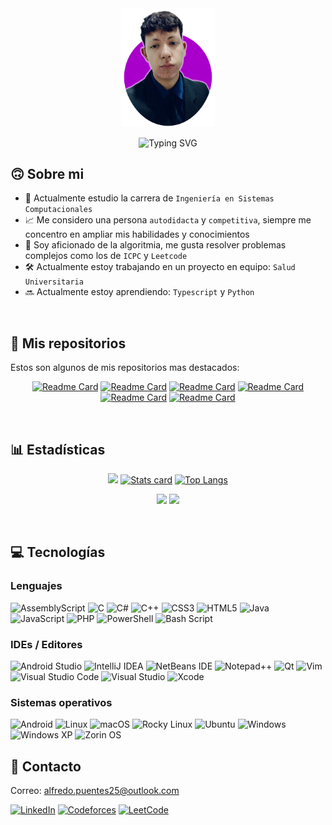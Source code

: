 <div align="center">
<!-- Foto -->
<img align="center" alt="Profile" width="150" src="https://github.com/AlfredooP/AlfredooP/blob/main/Resources/profile.png">
<br>
<br>
<!-- Nombre/Usuario -->
<img src="https://readme-typing-svg.demolab.com?font=Fira+Code&weight=600&size=26&pause=1000&color=A800CA&center=true&width=435&lines=Alfredo+Puentes;AlfredooP" alt="Typing SVG" />
</div>

<h2>🙃 Sobre mi</h2>

- 🏫 Actualmente estudio la carrera de `Ingeniería en Sistemas Computacionales`
- 📈 Me considero una persona `autodidacta` y `competitiva`, siempre me concentro en ampliar mis habilidades y conocimientos
- 💭 Soy aficionado de la algoritmia, me gusta resolver problemas complejos como los de `ICPC` y `Leetcode`
- 🛠️ Actualmente estoy trabajando en un proyecto en equipo: `Salud Universitaria`
- 🔜 Actualmente estoy aprendiendo: `Typescript` y `Python`
<br>

<h2>📁 Mis repositorios</h2>

Estos son algunos de mis repositorios mas destacados:

<div align="center">

[![Readme Card](https://github-readme-stats.vercel.app/api/pin/?username=AlfredooP&repo=Algorithms&border_radius=10&border_color=420097&theme=midnight-purple)](https://github.com/AlfredooP/Algorithms)
[![Readme Card](https://github-readme-stats.vercel.app/api/pin/?username=AlfredooP&repo=ProgramacionWeb&border_radius=10&border_color=420097&theme=midnight-purple)](https://github.com/AlfredooP/ProgramacionWeb)
[![Readme Card](https://github-readme-stats.vercel.app/api/pin/?username=AlfredooP&repo=EstructuraDeDatos&border_radius=10&border_color=420097&theme=midnight-purple)](https://github.com/AlfredooP/EstructuraDeDatos)
[![Readme Card](https://github-readme-stats.vercel.app/api/pin/?username=AlfredooP&repo=ProgramacionOrientadaAObjetos&border_radius=10&border_color=420097&theme=midnight-purple)](https://github.com/AlfredooP/ProgramacionOrientadaAObjetos)
[![Readme Card](https://github-readme-stats.vercel.app/api/pin/?username=AlfredooP&repo=TopicosAvanzados&border_radius=10&border_color=420097&theme=midnight-purple)](https://github.com/AlfredooP/TopicosAvanzados)
[![Readme Card](https://github-readme-stats.vercel.app/api/pin/?username=AlfredooP&repo=Graficacion&border_radius=10&border_color=420097&theme=midnight-purple)](https://github.com/AlfredooP/Graficacion)
</div>
<br>

<h2>📊 Estadísticas</h2>

<div align="center">

[![](http://github-profile-summary-cards.vercel.app/api/cards/profile-details?username=AlfredooP&theme=midnight_purple)](https://github.com/AlfredooP)
[![Stats card](https://github-readme-stats.vercel.app/api?username=AlfredooP&hide=issues&locale=es&hide_border=true&rank_icon=github&show_icons=true&card_width=500&theme=midnight-purple&border_radius=10)](https://github.com/AlfredooP)
[![Top Langs](https://github-readme-stats.vercel.app/api/top-langs/?username=AlfredooP&langs_count=6&layout=compact&locale=es&hide_border=true&theme=midnight-purple&border_radius=10)](https://github.com/AlfredooP)
<!--[![GitHub Streak](https://github-readme-streak-stats.herokuapp.com?user=AlfredooP&theme=midnight-purple&hide_border=true&border_radius=10&locale=es&card_width=800&card_height=200)](https://github.com/AlfredooP) -->
![](http://github-profile-summary-cards.vercel.app/api/cards/productive-time?username=AlfredooP&theme=midnight_purple&utcOffset=-6)
![](http://github-profile-summary-cards.vercel.app/api/cards/most-commit-language?username=AlfredooP&theme=midnight_purple)

<!--[![](https://github-profile-trophy.vercel.app/?username=AlfredooP&theme=tokyonight)]()-->
<!--![](https://komarev.com/ghpvc/?username=AlfredooP)-->

<!--
<a href="https://next.ossinsight.io/widgets/official/compose-user-dashboard-stats?user_id=115375469" target="_blank" style="display: block" align="center">
  <picture>
    <source media="(prefers-color-scheme: dark)" srcset="https://next.ossinsight.io/widgets/official/compose-user-dashboard-stats/thumbnail.png?user_id=115375469&image_size=auto&color_scheme=dark" width="771" height="auto">
    <img alt="Dashboard stats of @AlfredooP" src="https://next.ossinsight.io/widgets/official/compose-user-dashboard-stats/thumbnail.png?user_id=115375469&image_size=auto&color_scheme=light" width="771" height="auto">
  </picture>
</a>
-->

</div>
<br>

<h2>💻 Tecnologías</h2>

<h3>Lenguajes</h3>

![AssemblyScript](https://img.shields.io/badge/assembly%20script-%23000000.svg?style=for-the-badge&logo=assemblyscript&logoColor=white)
![C](https://img.shields.io/badge/c-%2300599C.svg?style=for-the-badge&logo=c&logoColor=white)
![C#](https://img.shields.io/badge/c%23-%23239120.svg?style=for-the-badge&logo=csharp&logoColor=white)
![C++](https://img.shields.io/badge/c++-%2300599C.svg?style=for-the-badge&logo=c%2B%2B&logoColor=white)
![CSS3](https://img.shields.io/badge/css3-%231572B6.svg?style=for-the-badge&logo=css3&logoColor=white)
![HTML5](https://img.shields.io/badge/html5-%23E34F26.svg?style=for-the-badge&logo=html5&logoColor=white)
![Java](https://img.shields.io/badge/java-%23ED8B00.svg?style=for-the-badge&logo=openjdk&logoColor=white)
![JavaScript](https://img.shields.io/badge/javascript-%23323330.svg?style=for-the-badge&logo=javascript&logoColor=%23F7DF1E)
![PHP](https://img.shields.io/badge/php-%23777BB4.svg?style=for-the-badge&logo=php&logoColor=white)
![PowerShell](https://img.shields.io/badge/PowerShell-%235391FE.svg?style=for-the-badge&logo=powershell&logoColor=white)
![Bash Script](https://img.shields.io/badge/bash_script-%23121011.svg?style=for-the-badge&logo=gnu-bash&logoColor=white)


<h3>IDEs / Editores</h3>

![Android Studio](https://img.shields.io/badge/android%20studio-346ac1?style=for-the-badge&logo=android%20studio&logoColor=white)
![IntelliJ IDEA](https://img.shields.io/badge/IntelliJIDEA-000000.svg?style=for-the-badge&logo=intellij-idea&logoColor=white)
![NetBeans IDE](https://img.shields.io/badge/NetBeansIDE-1B6AC6.svg?style=for-the-badge&logo=apache-netbeans-ide&logoColor=white)
![Notepad++](https://img.shields.io/badge/Notepad++-90E59A.svg?style=for-the-badge&logo=notepad%2b%2b&logoColor=black)
![Qt](https://img.shields.io/badge/Qt-%23217346.svg?style=for-the-badge&logo=Qt&logoColor=white)
![Vim](https://img.shields.io/badge/VIM-%2311AB00.svg?style=for-the-badge&logo=vim&logoColor=white)
![Visual Studio Code](https://img.shields.io/badge/Visual%20Studio%20Code-0078d7.svg?style=for-the-badge&logo=visual-studio-code&logoColor=white)
![Visual Studio](https://img.shields.io/badge/Visual%20Studio-5C2D91.svg?style=for-the-badge&logo=visual-studio&logoColor=white)
![Xcode](https://img.shields.io/badge/Xcode-007ACC?style=for-the-badge&logo=Xcode&logoColor=white)


<h3>Sistemas operativos</h3>

![Android](https://img.shields.io/badge/Android-3DDC84?style=for-the-badge&logo=android&logoColor=white)
![Linux](https://img.shields.io/badge/Linux-FCC624?style=for-the-badge&logo=linux&logoColor=black)
![macOS](https://img.shields.io/badge/mac%20os-000000?style=for-the-badge&logo=macos&logoColor=F0F0F0)
![Rocky Linux](https://img.shields.io/badge/-Rocky%20Linux-%2310B981?style=for-the-badge&logo=rockylinux&logoColor=white)
![Ubuntu](https://img.shields.io/badge/Ubuntu-E95420?style=for-the-badge&logo=ubuntu&logoColor=white)
![Windows](https://img.shields.io/badge/Windows-0078D6?style=for-the-badge&logo=windows&logoColor=white)
![Windows XP](https://img.shields.io/badge/Windows%20xp-003399?style=for-the-badge&logo=windowsxp&logoColor=white)
![Zorin OS](https://img.shields.io/badge/-Zorin%20OS-%2310AAEB?style=for-the-badge&logo=zorin&logoColor=white)
<br>

<h2>📩 Contacto</h2>

Correo: alfredo.puentes25@outlook.com

[![LinkedIn](https://img.shields.io/badge/linkedin-%230077B5.svg?style=for-the-badge&logo=linkedin&logoColor=white)](https://www.linkedin.com/in/alfredo-puentes-vargas)
[![Codeforces](https://img.shields.io/badge/Codeforces-445f9d?style=for-the-badge&logo=Codeforces&logoColor=white)](https://codeforces.com/profile/alfredopv)
[![LeetCode](https://img.shields.io/badge/LeetCode-000000?style=for-the-badge&logo=LeetCode&logoColor=#d16c06)](https://leetcode.com/u/alfredopv/)

<!-- agregar link al portfolio -->
